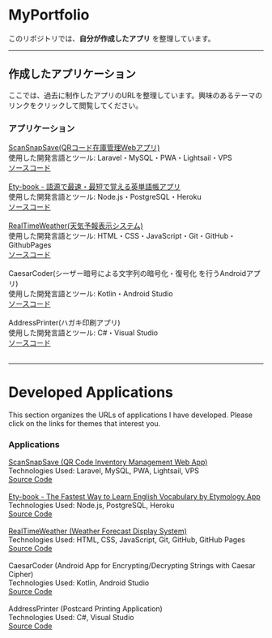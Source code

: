 # MyPortfolio

このリポジトリでは、**自分が作成したアプリ** を整理しています。  

---
## 作成したアプリケーション
ここでは、過去に制作したアプリのURLを整理しています。興味のあるテーマのリンクをクリックして閲覧してください。
### アプリケーション
[ScanSnapSave(QRコード在庫管理Webアプリ)](https://scansnapsave.com/)
<br>
使用した開発言語とツール: Laravel・MySQL・PWA・Lightsail・VPS
<br>
[ソースコード](https://github.com/Nakkinakki55/Scan_Snap_Save)
<br><br>
[Ety-book - 語源で最速・最短で覚える英単語帳アプリ](https://ety-book.herokuapp.com/)
<br>
使用した開発言語とツール: Node.js・PostgreSQL・Heroku
<br>
[ソースコード](https://github.com/Nakkinakki55/Ety_book)
<br><br>
[RealTimeWeather(天気予報表示システム)](https://nakkinakki55.github.io/real-time-weather/real-time-weather.html)
<br>
使用した開発言語とツール: HTML・CSS・JavaScript・Git・GitHub・GithubPages
<br>
[ソースコード](https://github.com/Nakkinakki55/real-time-weather)
<br><br>
CaesarCoder(シーザー暗号による文字列の暗号化・復号化 を行うAndroidアプリ)
<br>
使用した開発言語とツール: Kotlin・Android Studio
<br>
[ソースコード](https://github.com/Nakkinakki55/CaesarCoder)
<br><br>
AddressPrinter(ハガキ印刷アプリ)
<br>
使用した開発言語とツール: C#・Visual Studio
<br>
[ソースコード](https://github.com/Nakkinakki55/AddressPrinter)
<br><br>

---
# Developed Applications
This section organizes the URLs of applications I have developed. Please click on the links for themes that interest you.

### Applications
[ScanSnapSave (QR Code Inventory Management Web App)](https://scansnapsave.com/)
<br>
Technologies Used: Laravel, MySQL, PWA, Lightsail, VPS
<br>
[Source Code](https://github.com/Nakkinakki55/Scan_Snap_Save)
<br><br>
[Ety-book - The Fastest Way to Learn English Vocabulary by Etymology App](https://ety-book.herokuapp.com/)
<br>
Technologies Used: Node.js, PostgreSQL, Heroku
<br>
[Source Code](https://github.com/Nakkinakki55/Ety_book)
<br><br>
[RealTimeWeather (Weather Forecast Display System)](https://nakkinakki55.github.io/real-time-weather/real-time-weather.html)
<br>
Technologies Used: HTML, CSS, JavaScript, Git, GitHub, GitHub Pages
<br>
[Source Code](https://github.com/Nakkinakki55/real-time-weather)
<br><br>
CaesarCoder (Android App for Encrypting/Decrypting Strings with Caesar Cipher)
<br>
Technologies Used: Kotlin, Android Studio
<br>
[Source Code](https://github.com/Nakkinakki55/CaesarCoder)
<br><br>
AddressPrinter (Postcard Printing Application)
<br>
Technologies Used: C#, Visual Studio
<br>
[Source Code](https://github.com/Nakkinakki55/AddressPrinter)
<br><br>


